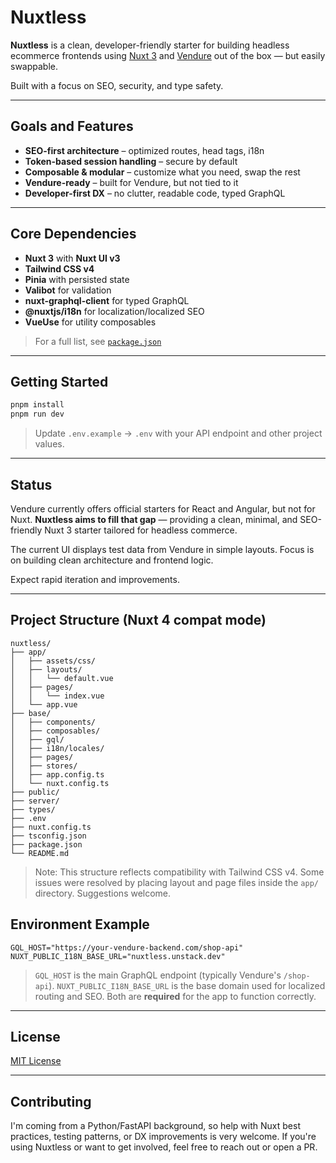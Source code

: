 # Nuxtless

**Nuxtless** is a clean, developer-friendly starter for building headless ecommerce frontends using [Nuxt 3](https://nuxt.com) and [Vendure](https://www.vendure.io) out of the box — but easily swappable.

Built with a focus on SEO, security, and type safety.

---

## Goals and Features

- **SEO-first architecture** – optimized routes, head tags, i18n
- **Token-based session handling** – secure by default
- **Composable & modular** – customize what you need, swap the rest
- **Vendure-ready** – built for Vendure, but not tied to it
- **Developer-first DX** – no clutter, readable code, typed GraphQL

---

## Core Dependencies

- **Nuxt 3** with **Nuxt UI v3**
- **Tailwind CSS v4**
- **Pinia** with persisted state
- **Valibot** for validation
- **nuxt-graphql-client** for typed GraphQL
- **@nuxtjs/i18n** for localization/localized SEO
- **VueUse** for utility composables

> For a full list, see [`package.json`](./package.json)

---

## Getting Started

```bash
pnpm install
pnpm run dev
```

> Update `.env.example` → `.env` with your API endpoint and other project values.

---

## Status

Vendure currently offers official starters for React and Angular, but not for Nuxt. **Nuxtless aims to fill that gap** — providing a clean, minimal, and SEO-friendly Nuxt 3 starter tailored for headless commerce.

The current UI displays test data from Vendure in simple layouts.
Focus is on building clean architecture and frontend logic.

Expect rapid iteration and improvements.

---

## Project Structure (Nuxt 4 compat mode)

```
nuxtless/
├── app/
│   ├── assets/css/
│   ├── layouts/
│   │   └── default.vue
│   ├── pages/
│   │   └── index.vue
│   └── app.vue
├── base/
│   ├── components/
│   ├── composables/
│   ├── gql/
│   ├── i18n/locales/
│   ├── pages/
│   ├── stores/
│   ├── app.config.ts
│   └── nuxt.config.ts
├── public/
├── server/
├── types/
├── .env
├── nuxt.config.ts
├── tsconfig.json
├── package.json
└── README.md
```

> Note: This structure reflects compatibility with Tailwind CSS v4. Some issues were resolved by placing layout and page files inside the `app/` directory. Suggestions welcome.

## Environment Example

```env
GQL_HOST="https://your-vendure-backend.com/shop-api"
NUXT_PUBLIC_I18N_BASE_URL="nuxtless.unstack.dev"
```

> `GQL_HOST` is the main GraphQL endpoint (typically Vendure's `/shop-api`).
> `NUXT_PUBLIC_I18N_BASE_URL` is the base domain used for localized routing and SEO. Both are **required** for the app to function correctly.

---

## License

[MIT License](./LICENSE)

---

## Contributing

I'm coming from a Python/FastAPI background, so help with Nuxt best practices, testing patterns, or DX improvements is very welcome. If you're using Nuxtless or want to get involved, feel free to reach out or open a PR.
